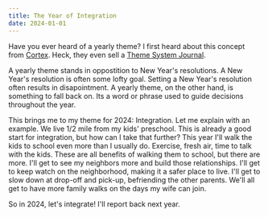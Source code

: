 ```yaml
---
title: The Year of Integration
date: 2024-01-01
---
```


Have you ever heard of a yearly theme?
I first heard about this concept from [Cortex](https://www.relay.fm/cortex).
Heck, they even sell a [Theme System Journal](https://www.themesystem.com/).

A yearly theme stands in oppostition to New Year's resolutions.
A New Year's resolution is often some lofty goal.
Setting a New Year's resolution often results in disapointment.
A yearly theme, on the other hand, is something to fall back on.
Its a word or phrase used to guide decisions throughout the year.

This brings me to my theme for 2024: Integration.
Let me explain with an example.
We live 1/2 mile from my kids' preschool.
This is already a good start for integration, but how can I take that further?
This year I'll walk the kids to school even more than I usually do.
Exercise, fresh air, time to talk with the kids.
These are all benefits of walking them to school, but there are more.
I'll get to see my neighbors more and build those relationships.
I'll get to keep watch on the neighborhood, making it a safer place to live.
I'll get to slow down at drop-off and pick-up, befriending the other parents.
We'll all get to have more family walks on the days my wife can join.

So in 2024, let's integrate!
I'll report back next year.
